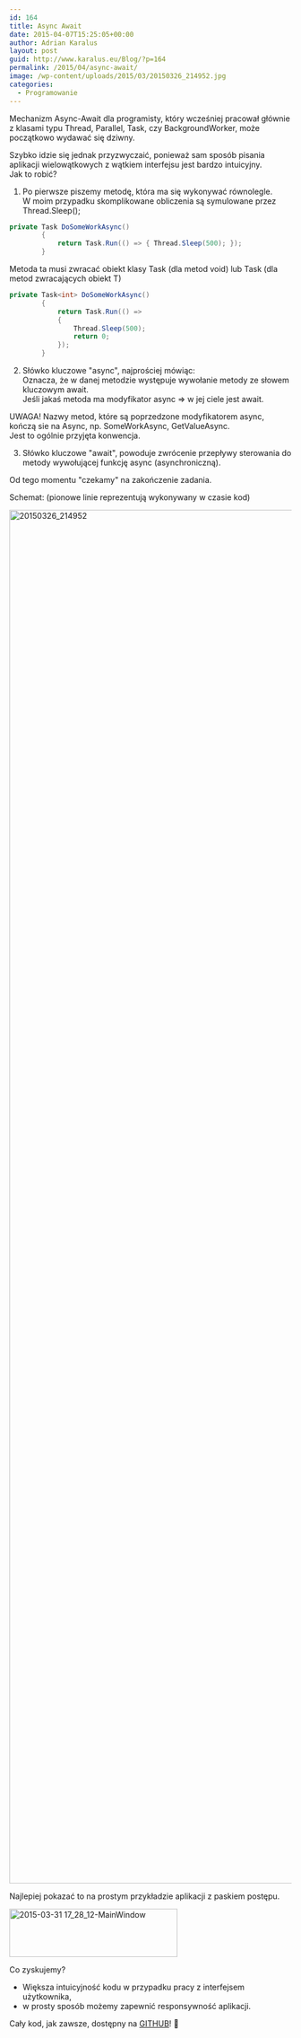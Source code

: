 ```yaml
---
id: 164
title: Async Await
date: 2015-04-07T15:25:05+00:00
author: Adrian Karalus
layout: post
guid: http://www.karalus.eu/Blog/?p=164
permalink: /2015/04/async-await/
image: /wp-content/uploads/2015/03/20150326_214952.jpg
categories:
  - Programowanie
---
```

Mechanizm Async-Await dla programisty, który wcześniej pracował głównie z klasami typu Thread, Parallel, Task, czy BackgroundWorker, może początkowo wydawać się dziwny.

<!--more-->

Szybko idzie się jednak przyzwyczaić, ponieważ sam sposób pisania aplikacji wielowątkowych z wątkiem interfejsu jest bardzo intuicyjny.  
Jak to robić?

1) Po pierwsze piszemy metodę, która ma się wykonywać równolegle.  
W moim przypadku skomplikowane obliczenia są symulowane przez Thread.Sleep();

```csharp
private Task DoSomeWorkAsync()
        {
            return Task.Run(() => { Thread.Sleep(500); });
        }
```

Metoda ta musi zwracać obiekt klasy Task (dla metod void) lub Task (dla metod zwracających obiekt T)

```csharp
private Task<int> DoSomeWorkAsync()
        {
            return Task.Run(() =>
            {
                Thread.Sleep(500);
                return 0;
            });
        }
```

2) Słówko kluczowe "async", najprościej mówiąc:  
Oznacza, że w danej metodzie występuje wywołanie metody ze słowem kluczowym await.  
Jeśli jakaś metoda ma modyfikator async => w jej ciele jest await.

UWAGA! Nazwy metod, które są poprzedzone modyfikatorem async, kończą sie na Async, np. SomeWorkAsync, GetValueAsync.  
Jest to ogólnie przyjęta konwencja.

3) Słówko kluczowe "await", powoduje zwrócenie przepływy sterowania do metody wywołującej funkcję async (asynchroniczną).

Od tego momentu "czekamy" na zakończenie zadania.

Schemat: (pionowe linie reprezentują wykonywany w czasie kod)

[<img class="alignnone size-full wp-image-166" src="https://i1.wp.com/www.karalus.eu/wp-content/uploads/2015/03/20150326_214952.jpg?resize=3264%2C2448" alt="20150326_214952" width="3264" height="2448" srcset="https://i1.wp.com/www.karalus.eu/wp-content/uploads/2015/03/20150326_214952.jpg?w=3264 3264w, https://i1.wp.com/www.karalus.eu/wp-content/uploads/2015/03/20150326_214952.jpg?resize=300%2C225 300w, https://i1.wp.com/www.karalus.eu/wp-content/uploads/2015/03/20150326_214952.jpg?resize=1024%2C768 1024w, https://i1.wp.com/www.karalus.eu/wp-content/uploads/2015/03/20150326_214952.jpg?w=2000 2000w, https://i1.wp.com/www.karalus.eu/wp-content/uploads/2015/03/20150326_214952.jpg?w=3000 3000w" sizes="(max-width: 1000px) 100vw, 1000px" data-recalc-dims="1" />](https://i1.wp.com/www.karalus.eu/wp-content/uploads/2015/03/20150326_214952.jpg)

Najlepiej pokazać to na prostym przykładzie aplikacji z paskiem postępu.

<img class="alignnone size-medium wp-image-165" src="https://i2.wp.com/www.karalus.eu/wp-content/uploads/2015/03/2015-03-31-17_28_12-MainWindow.png?resize=300%2C86" alt="2015-03-31 17_28_12-MainWindow" width="300" height="86" srcset="https://i2.wp.com/www.karalus.eu/wp-content/uploads/2015/03/2015-03-31-17_28_12-MainWindow.png?resize=300%2C86 300w, https://i2.wp.com/www.karalus.eu/wp-content/uploads/2015/03/2015-03-31-17_28_12-MainWindow.png?w=656 656w" sizes="(max-width: 300px) 100vw, 300px" data-recalc-dims="1" /> 

Co zyskujemy?  
- Większa intuicyjność kodu w przypadku pracy z interfejsem użytkownika,  
- w prosty sposób możemy zapewnić responsywność aplikacji.

Cały kod, jak zawsze, dostępny na <a href="https://github.com/RamzesBlog/AsyncAwaitExample" target="_blank">GITHUB</a>! 🙂
